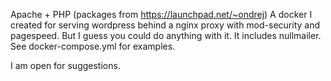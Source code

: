 
Apache + PHP (packages from https://launchpad.net/~ondrej)
A docker I created for serving wordpress behind a nginx proxy with mod-security and pagespeed. But I guess you could do anything with it. It includes nullmailer.
See docker-compose.yml for examples.

I am open for suggestions.
